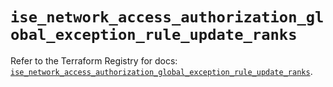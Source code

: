 # `ise_network_access_authorization_global_exception_rule_update_ranks`

Refer to the Terraform Registry for docs: [`ise_network_access_authorization_global_exception_rule_update_ranks`](https://registry.terraform.io/providers/ciscodevnet/ise/0.2.11/docs/resources/network_access_authorization_global_exception_rule_update_ranks).
